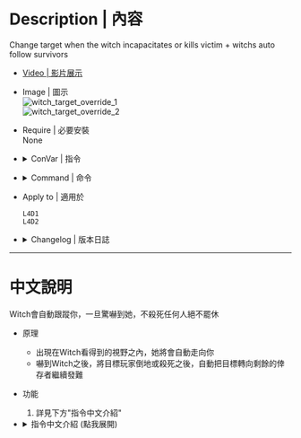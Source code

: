 # Description | 內容
Change target when the witch incapacitates or kills victim + witchs auto follow survivors

* [Video | 影片展示](https://youtu.be/SapXAIOsNJI)

* Image | 圖示
    <br/>![witch_target_override_1](image/witch_target_override_1.gif)
    <br/>![witch_target_override_2](image/witch_target_override_2.gif)

* Require | 必要安裝
<br/>None

* <details><summary>ConVar | 指令</summary>

    * cfg/sourcemod/witch_target_override.cfg
        ```php
        // Chance of following survivors [0, 100]
        witch_target_override_chance_followsurvivor "100"

        // Witch's vision range , witch will follow you if in range. [100.0, 9999.0] 
        witch_target_override_followsurvivor_range "500.0"

        // Witch's following speed.
        witch_target_override_followsurvivor_speed "45.0"

        // If 1, allow witch to chase another target after she incapacitates a survivor.
        witch_target_override_incap "1"

        // Add witch health if she is allowed to chase another target after she incapacitates a survivor. (0=Off)
        witch_target_override_incap_health_add "100"

        // If 1, allow witch to chase another target after she kills a survivor.
        witch_target_override_kill "1"

        // Add witch health if she is allowed to chase another target after she kills a survivor. (0=Off)
        witch_target_override_kill_health_add "400"

        // 1=Plugin On. 0=Plugin Off
        witch_target_override_on "1"

        // This controls the range for witch to reacquire another target. [1.0, 9999.0] (If no targets within range, witch default behavior)
        witch_target_override_range "9999"

        // If 1, the burning witch restarts and recalculates burning time if she is allowed to chase another target. (0=after witch burns for a set amount of time z_witch_burn_time, she dies from the fire)
        witch_target_override_recalculate_burn_time "0"
        ```
</details>

* <details><summary>Command | 命令</summary>

    None
</details>

* Apply to | 適用於
    ```
    L4D1
    L4D2
    ```

* <details><summary>Changelog | 版本日誌</summary>

    * v1.8 (2022-11-14)
        * [AlliedModders Post](https://forums.alliedmods.net/showpost.php?p=2732048&postcount=9)
        * Witch is allowed to chase another target after she incapacitates a survivor. 
        * Witch is allowed to chase another target after she kills a survivor. 
        * Witch will not follow survivor if there is a wall between witch and survivor.
        * Witch will not follow survivor if survivor standing on the higher place.
        * Witch burns for a set amount of time and die. (z_witch_burn_time 15 seconds = default)
        * Support L4D1

    * v1.0
        * Initial Release
        * Thanks to BHaType, xZk, cravenge and silvers
</details>

- - - -
# 中文說明
Witch會自動跟蹤你，一旦驚嚇到她，不殺死任何人絕不罷休

* 原理
    * 出現在Witch看得到的視野之內，她將會自動走向你
    * 嚇到Witch之後，將目標玩家倒地或殺死之後，自動把目標轉向剩餘的倖存者繼續發難

* 功能
    1. 詳見下方"指令中文介紹"

* <details><summary>指令中文介紹 (點我展開)</summary>

    * cfg/sourcemod/witch_target_override.cfg
        ```php
        // Witch會跟蹤倖存者的機率
        witch_target_override_chance_followsurvivor "100"

        // 倖存者距離Witch的一定可見範圍內，Witch會跟蹤倖存者 [100.0, 9999.0] 
        witch_target_override_followsurvivor_range "500.0"

        // Witch的跟蹤速度
        witch_target_override_followsurvivor_speed "45.0"

        // 如設置數值為1，目標玩家倒地之後繼續追殺其他倖存者
        witch_target_override_incap "1"

        // 如果Witch在目標玩家倒地之後繼續追殺其他倖存者，增加數值血量. (0=關閉)
        witch_target_override_incap_health_add "100"

        // 如設置數值為1，目標玩家死亡之後繼續追殺其他倖存者
        witch_target_override_kill "1"

        // 如果Witch在目標玩家死亡之後繼續追殺其他倖存者，增加數值血量. (0=關閉)
        witch_target_override_kill_health_add "400"

        // 1=開啟插件. 0=關閉插件
        witch_target_override_on "1"

        // Witch準備追殺的另外一名倖存者並須在這個範圍之內 [1.0, 9999.0] (如果範圍內沒有倖存者, 那Witch繼續遊戲預設行為)
        witch_target_override_range "9999"

        // 如設置數值為1，當Witch身上著火並且準備轉移目標之時，重新計算Witch燒傷的時間 (0=官方預設模式下Witch會在著火固定時間後死亡)
        witch_target_override_recalculate_burn_time "0"
        ```
</details>